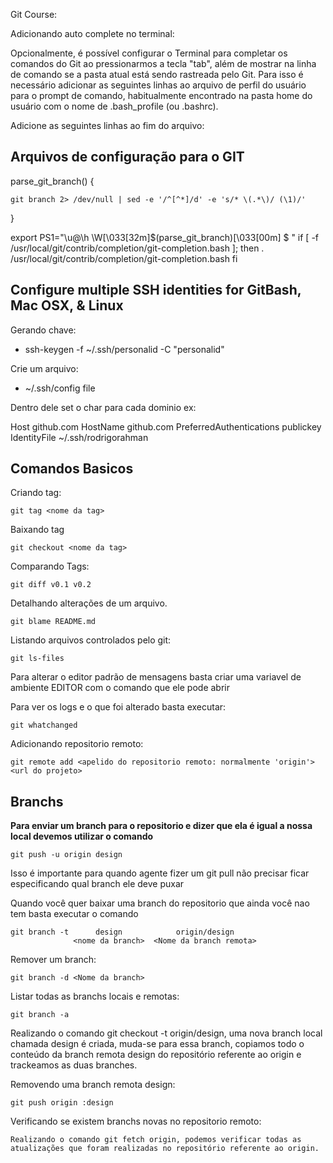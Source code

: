 Git Course:

Adicionando auto complete no terminal:

Opcionalmente, é possível configurar o Terminal para completar os comandos do Git ao pressionarmos a tecla "tab", além de mostrar na linha de comando se a pasta atual está sendo rastreada pelo Git. Para isso é necessário adicionar as seguintes linhas ao arquivo de perfil do usuário para o prompt de comando, habitualmente encontrado na pasta home do usuário com o nome de .bash_profile (ou .bashrc).

Adicione as seguintes linhas ao fim do arquivo:

## Arquivos de configuração para o GIT
parse_git_branch() {

    git branch 2> /dev/null | sed -e '/^[^*]/d' -e 's/* \(.*\)/ (\1)/'

}

export PS1="\u@\h \W\[\033[32m\]\$(parse_git_branch)\[\033[00m\] $ "
if [ -f /usr/local/git/contrib/completion/git-completion.bash ]; then
    . /usr/local/git/contrib/completion/git-completion.bash
fi

## Configure multiple SSH identities for GitBash, Mac OSX, & Linux
Gerando chave:
   - ssh-keygen -f ~/.ssh/personalid -C "personalid" 
   
Crie um arquivo: 
   - ~/.ssh/config file
   
Dentro dele set o char para cada dominio ex:

Host github.com
 HostName github.com
 PreferredAuthentications publickey
 IdentityFile ~/.ssh/rodrigorahman


## Comandos Basicos

Criando tag:
```
git tag <nome da tag>
```

Baixando tag
```
git checkout <nome da tag>
```

Comparando Tags:
```
git diff v0.1 v0.2
```
Detalhando alterações de um arquivo.
```
git blame README.md
```
  
  
Listando arquivos controlados pelo git:
```
git ls-files
```
    
Para alterar o editor padrão de mensagens basta criar uma variavel de ambiente EDITOR com o comando que ele pode abrir 


Para ver os logs e o que foi alterado basta executar:
```
git whatchanged
```

Adicionando repositorio remoto:
```
git remote add <apelido do repositorio remoto: normalmente 'origin'> <url do projeto>
```   
   
   
## Branchs

**Para enviar um branch para o repositorio e dizer que ela é igual a nossa local devemos utilizar o comando**
```
git push -u origin design
```

Isso é importante para quando agente fizer um git pull não precisar ficar especificando qual branch ele deve puxar

Quando você quer baixar uma branch do repositorio que ainda você nao tem basta executar o comando
```
git branch -t      design            origin/design
              <nome da branch>  <Nome da branch remota>
```

Remover um branch:
```
git branch -d <Nome da branch>
```
   
Listar todas as branchs locais e remotas:
```
git branch -a
```
   
Realizando o comando git checkout -t origin/design, uma nova branch local chamada design é criada, muda-se para essa branch, copiamos todo o conteúdo da branch remota design do repositório referente ao origin e trackeamos as duas branches.

Removendo uma branch remota design:
```
git push origin :design
```
   
   
Verificando se existem branchs novas no repositorio remoto: 
```
Realizando o comando git fetch origin, podemos verificar todas as atualizações que foram realizadas no repositório referente ao origin.
```